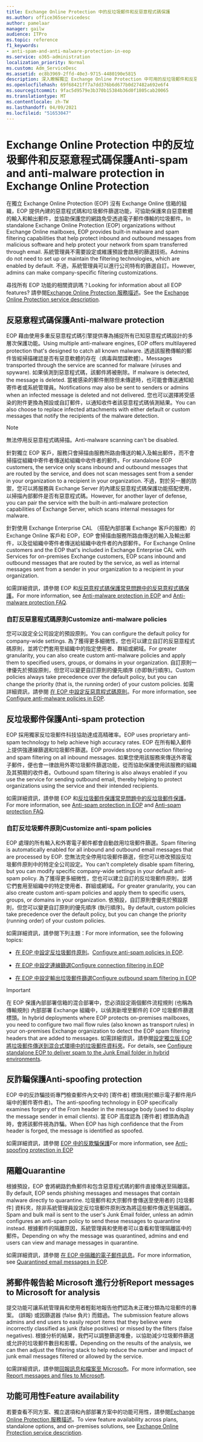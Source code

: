 ```yaml
---
title: Exchange Online Protection 中的反垃圾郵件和反惡意程式碼保護
ms.author: office365servicedesc
author: pamelaar
manager: gailw
audience: ITPro
ms.topic: reference
f1_keywords:
- anti-spam-and-anti-malware-protection-in-eop
ms.service: o365-administration
localization_priority: Normal
ms.custom: Adm_ServiceDesc
ms.assetid: ec8b3969-2ffd-40e3-9715-4480190e5815
description: 深入瞭解獨立 Exchange Online Protection 中可用的反垃圾郵件和反惡意程式碼保護功能 (EOP) 組織，但沒有 Exchange Online 信箱。
ms.openlocfilehash: 69f68421ff7a7dd376b6d677b0d27482a692e6f4
ms.sourcegitcommit: 9fac5d9579e3b370b15384b36d0f1805cab20065
ms.translationtype: MT
ms.contentlocale: zh-TW
ms.lasthandoff: 04/09/2021
ms.locfileid: "51653047"
---
```

# <a name="anti-spam-and-anti-malware-protection-in-exchange-online-protection"></a><span data-ttu-id="b468b-103">Exchange Online Protection 中的反垃圾郵件和反惡意程式碼保護</span><span class="sxs-lookup"><span data-stu-id="b468b-103">Anti-spam and anti-malware protection in Exchange Online Protection</span></span>

<span data-ttu-id="b468b-104">在獨立 Exchange Online Protection (EOP) 沒有 Exchange Online 信箱的組織，EOP 提供內建的惡意程式碼和垃圾郵件篩選功能，可協助保護來自惡意軟體的輸入和輸出郵件，並協助保護您的網路免受透過電子郵件傳輸的垃圾郵件。</span><span class="sxs-lookup"><span data-stu-id="b468b-104">In standalone Exchange Online Protection (EOP) organizations without Exchange Online mailboxes, EOP provides built-in malware and spam filtering capabilities that help protect inbound and outbound messages from malicious software and help protect your network from spam transferred through email.</span></span> <span data-ttu-id="b468b-105">系統管理員不需要設定或維護預設會啟用的篩選技術。</span><span class="sxs-lookup"><span data-stu-id="b468b-105">Admins do not need to set up or maintain the filtering technologies, which are enabled by default.</span></span> <span data-ttu-id="b468b-106">不過，系統管理員可以進行公司特有的篩選自訂。</span><span class="sxs-lookup"><span data-stu-id="b468b-106">However, admins can make company-specific filtering customizations.</span></span>

<span data-ttu-id="b468b-107">尋找所有 EOP 功能的相關資訊嗎？</span><span class="sxs-lookup"><span data-stu-id="b468b-107">Looking for information about all EOP features?</span></span> <span data-ttu-id="b468b-108">請參閱[Exchange Online Protection 服務描述](exchange-online-protection-service-description.md)。</span><span class="sxs-lookup"><span data-stu-id="b468b-108">See the [Exchange Online Protection service description](exchange-online-protection-service-description.md).</span></span>

## <a name="anti-malware-protection"></a><span data-ttu-id="b468b-109">反惡意程式碼保護</span><span class="sxs-lookup"><span data-stu-id="b468b-109">Anti-malware protection</span></span>

<span data-ttu-id="b468b-110">EOP 藉由使用多重反惡意程式碼引擎提供專為捕捉所有已知惡意程式碼設計的多層次保護功能。</span><span class="sxs-lookup"><span data-stu-id="b468b-110">Using multiple anti-malware engines, EOP offers multilayered protection that's designed to catch all known malware.</span></span> <span data-ttu-id="b468b-111">透過該服務傳輸的郵件皆經掃描確認是否有惡意軟體的存在（病毒與間諜軟體）。</span><span class="sxs-lookup"><span data-stu-id="b468b-111">Messages transported through the service are scanned for malware (viruses and spyware).</span></span> <span data-ttu-id="b468b-112">如果偵測到惡意程式碼，該郵件將被刪除。</span><span class="sxs-lookup"><span data-stu-id="b468b-112">If malware is detected, the message is deleted.</span></span> <span data-ttu-id="b468b-113">當被感染的郵件刪除但未傳遞時，也可能會傳送通知給寄件者或系統管理員。</span><span class="sxs-lookup"><span data-stu-id="b468b-113">Notifications may also be sent to senders or admins when an infected message is deleted and not delivered.</span></span> <span data-ttu-id="b468b-114">您也可以選擇將受感染的附件更換為預設或自訂郵件，以通知收件者該惡意程式碼偵測結果。</span><span class="sxs-lookup"><span data-stu-id="b468b-114">You can also choose to replace infected attachments with either default or custom messages that notify the recipients of the malware detection.</span></span>

> [!NOTE] 
> <span data-ttu-id="b468b-115">無法停用反惡意程式碼掃描。</span><span class="sxs-lookup"><span data-stu-id="b468b-115">Anti-malware scanning can't be disabled.</span></span>

<span data-ttu-id="b468b-116">針對獨立 EOP 客戶，服務只會掃描由服務所路由傳送的輸入及輸出郵件，而不會掃描從組織中寄件者傳送給組織中收件者的郵件。</span><span class="sxs-lookup"><span data-stu-id="b468b-116">For standalone EOP customers, the service only scans inbound and outbound messages that are routed by the service, and does not scan messages sent from a sender in your organization to a recipient in your organization.</span></span> <span data-ttu-id="b468b-117">不過，對於另一層的防禦，您可以將服務與 Exchange Server 的內建反惡意程式碼保護功能搭配使用，以掃描內部郵件是否有惡意程式碼。</span><span class="sxs-lookup"><span data-stu-id="b468b-117">However, for another layer of defense, you can pair the service with the built-in anti-malware protection capabilities of Exchange Server, which scans internal messages for malware.</span></span>

<span data-ttu-id="b468b-118">針對使用 Exchange Enterprise CAL （搭配內部部署 Exchange 客戶的服務）的 Exchange Online 客戶和 EOP，EOP 會掃描由服務所路由傳送的輸入及輸出郵件，以及從組織中寄件者傳送給組織中收件者的內部郵件。</span><span class="sxs-lookup"><span data-stu-id="b468b-118">For Exchange Online customers and the EOP that's included in Exchange Enterprise CAL with Services for on-premises Exchange customers, EOP scans inbound and outbound messages that are routed by the service, as well as internal messages sent from a sender in your organization to a recipient in your organization.</span></span>

<span data-ttu-id="b468b-119">如需詳細資訊，請參閱 EOP 和[反惡意程式碼保護常見問題](/microsoft-365/security/office-365-security/anti-malware-protection-faq-eop)[中的反惡意程式碼保護](/microsoft-365/security/office-365-security/anti-malware-protection)。</span><span class="sxs-lookup"><span data-stu-id="b468b-119">For more information, see [Anti-malware protection in EOP](/microsoft-365/security/office-365-security/anti-malware-protection) and [Anti-malware protection FAQ](/microsoft-365/security/office-365-security/anti-malware-protection-faq-eop).</span></span>

### <a name="customize-anti-malware-policies"></a><span data-ttu-id="b468b-120">自訂反惡意程式碼原則</span><span class="sxs-lookup"><span data-stu-id="b468b-120">Customize anti-malware policies</span></span>

<span data-ttu-id="b468b-121">您可以設定全公司設定的預設原則。</span><span class="sxs-lookup"><span data-stu-id="b468b-121">You can configure the default policy for company-wide settings.</span></span> <span data-ttu-id="b468b-122">為了獲得更多細微性，您也可以建立自訂的反惡意程式碼原則，並將它們套用至組織中的指定使用者、群組或網域。</span><span class="sxs-lookup"><span data-stu-id="b468b-122">For greater granularity, you can also create custom anti-malware policies and apply them to specified users, groups, or domains in your organization.</span></span> <span data-ttu-id="b468b-123">自訂原則一律優先於預設原則，但您可以變更自訂原則的優先順序 (亦即執行順序)。</span><span class="sxs-lookup"><span data-stu-id="b468b-123">Custom policies always take precedence over the default policy, but you can change the priority (that is, the running order) of your custom policies.</span></span> <span data-ttu-id="b468b-124">如需詳細資訊，請參閱 [在 EOP 中設定反惡意程式碼原則](/microsoft-365/security/office-365-security/configure-anti-malware-policies)。</span><span class="sxs-lookup"><span data-stu-id="b468b-124">For more information, see [Configure anti-malware policies in EOP](/microsoft-365/security/office-365-security/configure-anti-malware-policies).</span></span>

## <a name="anti-spam-protection"></a><span data-ttu-id="b468b-125">反垃圾郵件保護</span><span class="sxs-lookup"><span data-stu-id="b468b-125">Anti-spam protection</span></span>

<span data-ttu-id="b468b-126">EOP 採用獨家反垃圾郵件科技協助達成高精確率。</span><span class="sxs-lookup"><span data-stu-id="b468b-126">EOP uses proprietary anti-spam technology to help achieve high accuracy rates.</span></span> <span data-ttu-id="b468b-127">EOP 在所有輸入郵件上提供強連線篩選和垃圾郵件篩選。</span><span class="sxs-lookup"><span data-stu-id="b468b-127">EOP provides strong connection filtering and spam filtering on all inbound messages.</span></span> <span data-ttu-id="b468b-128">如果您使用該服務來傳送外寄電子郵件，便也會一律啟用外寄垃圾郵件篩選功能，從而協助保護使用該服務的組織及其預期的收件者。</span><span class="sxs-lookup"><span data-stu-id="b468b-128">Outbound spam filtering is also always enabled if you use the service for sending outbound email, thereby helping to protect organizations using the service and their intended recipients.</span></span>

<span data-ttu-id="b468b-129">如需詳細資訊，請參閱 EOP 和[反垃圾郵件保護常見問題](/microsoft-365/security/office-365-security/anti-spam-protection-faq)[中的反垃圾郵件保護](/microsoft-365/security/office-365-security/anti-spam-protection)。</span><span class="sxs-lookup"><span data-stu-id="b468b-129">For more information, see [Anti-spam protection in EOP](/microsoft-365/security/office-365-security/anti-spam-protection) and [Anti-spam protection FAQ](/microsoft-365/security/office-365-security/anti-spam-protection-faq).</span></span>

### <a name="customize-anti-spam-policies"></a><span data-ttu-id="b468b-130">自訂反垃圾郵件原則</span><span class="sxs-lookup"><span data-stu-id="b468b-130">Customize anti-spam policies</span></span>

<span data-ttu-id="b468b-131">EOP 處理的所有輸入和外寄電子郵件都會自動啟用垃圾郵件篩選。</span><span class="sxs-lookup"><span data-stu-id="b468b-131">Spam filtering is automatically enabled for all inbound and outbound email messages that are processed by EOP.</span></span> <span data-ttu-id="b468b-132">您無法完全停用垃圾郵件篩選，但您可以修改預設反垃圾郵件原則中的特定全公司設定。</span><span class="sxs-lookup"><span data-stu-id="b468b-132">You can't completely disable spam filtering, but you can modify specific company-wide settings in your default anti-spam policy.</span></span> <span data-ttu-id="b468b-133">為了獲得更多細微性，您也可以建立自訂的反垃圾郵件原則，並將它們套用至組織中的特定使用者、群組或網域。</span><span class="sxs-lookup"><span data-stu-id="b468b-133">For greater granularity, you can also create custom anti-spam policies and apply them to specific users, groups, or domains in your organization.</span></span> <span data-ttu-id="b468b-134">依預設，自訂原則會優先於預設原則，但您可以變更自訂原則的優先順序 (執行順序)。</span><span class="sxs-lookup"><span data-stu-id="b468b-134">By default, custom policies take precedence over the default policy, but you can change the priority (running order) of your custom policies.</span></span>

<span data-ttu-id="b468b-135">如需詳細資訊，請參閱下列主題：</span><span class="sxs-lookup"><span data-stu-id="b468b-135">For more information, see the following topics:</span></span>

- <span data-ttu-id="b468b-136">[在 EOP 中設定反垃圾郵件原則](/microsoft-365/security/office-365-security/configure-your-spam-filter-policies)。</span><span class="sxs-lookup"><span data-stu-id="b468b-136">[Configure anti-spam policies in EOP](/microsoft-365/security/office-365-security/configure-your-spam-filter-policies).</span></span>

- [<span data-ttu-id="b468b-137">在 EOP 中設定連線篩選</span><span class="sxs-lookup"><span data-stu-id="b468b-137">Configure connection filtering in EOP</span></span>](/microsoft-365/security/office-365-security/configure-the-connection-filter-policy)

- [<span data-ttu-id="b468b-138">在 EOP 中設定輸出垃圾郵件篩選</span><span class="sxs-lookup"><span data-stu-id="b468b-138">Configure outbound spam filtering in EOP</span></span>](/microsoft-365/security/office-365-security/configure-the-outbound-spam-policy)

> [!IMPORTANT]
> <span data-ttu-id="b468b-139">在 EOP 保護內部部署信箱的混合部署中，您必須設定兩個郵件流程規則 (也稱為傳輸規則) 內部部署 Exchange 組織中，以偵測新增至郵件的 EOP 垃圾郵件篩選標頭。</span><span class="sxs-lookup"><span data-stu-id="b468b-139">In hybrid deployments where EOP protects on-premises mailboxes, you need to configure two mail flow rules (also known as transport rules) in your on-premises Exchange organization to detect the EOP spam filtering headers that are added to messages.</span></span> <span data-ttu-id="b468b-140">如需詳細資訊，請參閱[設定獨立版 EOP 將垃圾郵件傳送到混合式環境中的垃圾郵件資料夾](/microsoft-365/security/office-365-security/ensure-that-spam-is-routed-to-each-user-s-junk-email-folder)。</span><span class="sxs-lookup"><span data-stu-id="b468b-140">For details, see [Configure standalone EOP to deliver spam to the Junk Email folder in hybrid environments](/microsoft-365/security/office-365-security/ensure-that-spam-is-routed-to-each-user-s-junk-email-folder).</span></span>

## <a name="anti-spoofing-protection"></a><span data-ttu-id="b468b-141">反詐騙保護</span><span class="sxs-lookup"><span data-stu-id="b468b-141">Anti-spoofing protection</span></span>

<span data-ttu-id="b468b-142">EOP 中的反詐騙技術專門檢查郵件內文中的 [寄件者] 標頭(用於顯示電子郵件用戶端中的郵件寄件者)。</span><span class="sxs-lookup"><span data-stu-id="b468b-142">The anti-spoofing technology in EOP specifically examines forgery of the From header in the message body (used to display the message sender in email clients).</span></span> <span data-ttu-id="b468b-143">當 EOP 高度認為 [寄件者] 標頭為偽造時，會將該郵件視為詐騙。</span><span class="sxs-lookup"><span data-stu-id="b468b-143">When EOP has high confidence that the From header is forged, the message is identified as spoofed.</span></span>

<span data-ttu-id="b468b-144">如需詳細資訊，請參閱 [EOP 中的反欺騙保護](/microsoft-365/security/office-365-security/anti-spoofing-protection)</span><span class="sxs-lookup"><span data-stu-id="b468b-144">For more information, see [Anti-spoofing protection in EOP](/microsoft-365/security/office-365-security/anti-spoofing-protection)</span></span>

## <a name="quarantine"></a><span data-ttu-id="b468b-145">隔離</span><span class="sxs-lookup"><span data-stu-id="b468b-145">Quarantine</span></span>

<span data-ttu-id="b468b-146">根據預設，EOP 會將網路釣魚郵件和包含惡意程式碼的郵件直接傳送至隔離區。</span><span class="sxs-lookup"><span data-stu-id="b468b-146">By default, EOP sends phishing messages and messages that contain malware directly to quarantine.</span></span> <span data-ttu-id="b468b-147">垃圾郵件和大宗郵件會傳送至使用者的 [垃圾郵件] 資料夾，除非系統管理員設定反垃圾郵件原則改為將這些郵件傳送至隔離區。</span><span class="sxs-lookup"><span data-stu-id="b468b-147">Spam and bulk mail is sent to the user's Junk Email folder, unless an admin configures an anti-spam policy to send these messages to quarantine instead.</span></span> <span data-ttu-id="b468b-148">根據郵件的隔離原因，系統管理員和使用者可以查看和管理隔離區中的郵件。</span><span class="sxs-lookup"><span data-stu-id="b468b-148">Depending on why the message was quarantined, admins and end users can view and manage messages in quarantine.</span></span>

<span data-ttu-id="b468b-149">如需詳細資訊，請參閱 [在 EOP 中隔離的電子郵件訊息](/microsoft-365/security/office-365-security/quarantine-email-messages)。</span><span class="sxs-lookup"><span data-stu-id="b468b-149">For more information, see [Quarantined email messages in EOP](/microsoft-365/security/office-365-security/quarantine-email-messages).</span></span>

## <a name="report-messages-to-microsoft-for-analysis"></a><span data-ttu-id="b468b-150">將郵件報告給 Microsoft 進行分析</span><span class="sxs-lookup"><span data-stu-id="b468b-150">Report messages to Microsoft for analysis</span></span>

<span data-ttu-id="b468b-151">提交功能可讓系統管理員和使用者輕鬆地報告他們認為未正確分類為垃圾郵件的專案。 (誤報) 或因篩選器 (false 負片) 而錯過。</span><span class="sxs-lookup"><span data-stu-id="b468b-151">The submission feature allows admins and end users to easily report items that they believe were incorrectly classified as junk (false positives) or missed by the filters (false negatives).</span></span> <span data-ttu-id="b468b-152">根據分析的結果，我們可以調整篩選堆疊，以協助減少垃圾郵件篩選或允許的垃圾郵件數目和影響。</span><span class="sxs-lookup"><span data-stu-id="b468b-152">Depending on the results of the analysis, we can then adjust the filtering stack to help reduce the number and impact of junk email messages filtered or allowed by the service.</span></span>

<span data-ttu-id="b468b-153">如需詳細資訊，請參閱[回報訊息和檔案至 Microsoft](/microsoft-365/security/office-365-security/report-junk-email-messages-to-microsoft)。</span><span class="sxs-lookup"><span data-stu-id="b468b-153">For more information, see [Report messages and files to Microsoft](/microsoft-365/security/office-365-security/report-junk-email-messages-to-microsoft).</span></span>

## <a name="feature-availability"></a><span data-ttu-id="b468b-154">功能可用性</span><span class="sxs-lookup"><span data-stu-id="b468b-154">Feature availability</span></span>

<span data-ttu-id="b468b-155">若要查看不同方案、獨立選項和內部部署方案中的功能可用性，請參閱[Exchange Online Protection 服務描述](exchange-online-protection-service-description.md)。</span><span class="sxs-lookup"><span data-stu-id="b468b-155">To view feature availability across plans, standalone options, and on-premises solutions, see [Exchange Online Protection service description](exchange-online-protection-service-description.md).</span></span>